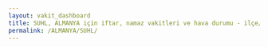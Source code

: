 ```yaml
---
layout: vakit_dashboard
title: SUHL, ALMANYA için iftar, namaz vakitleri ve hava durumu - ilçe/eyalet seç
permalink: /ALMANYA/SUHL/
---
```


<script type="text/javascript">
  var GLOBAL_COUNTRY = 'ALMANYA';
  var GLOBAL_CITY = 'SUHL';
  var GLOBAL_STATE = '';
  var lat = 72;
  var lon = 21;
</script>
